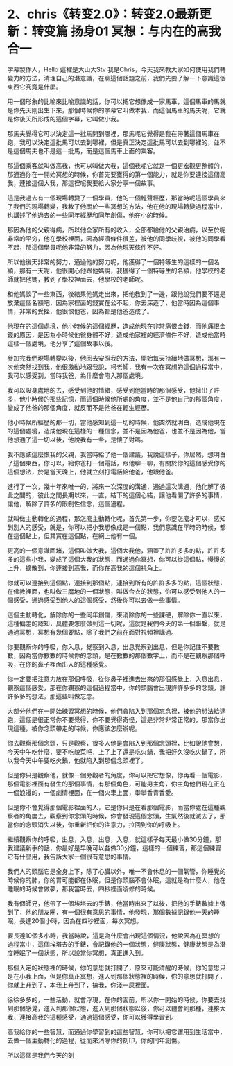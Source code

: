 # 2、chris《转变2.0》：转变2.0最新更新：转变篇 扬身01 冥想：与内在的高我合一

字幕製作人，Hello 這裡是大山大Stv 我是Chris，今天我來教大家如何使用我們轉變力的方法，清理自己的潛意識，在聊這個話題之前，我們先要了解一下意識這個東西它究竟是什麼。

用一個形象的比喻來比喻意識的話，你可以把它想像成一家馬車，這個馬車的馬就是你先天剛出生下來，那個時候你的字幕它叫做本我，而這個馬車的馬夫呢，它就是你後天所形成的這個字幕，它叫做小我。

那馬夫覺得它可以決定這一批馬開到哪裡，那馬呢它覺得是我在帶著這個馬車在跑，我可以決定這批馬可以去到哪裡，但是真正決定這批馬可以去到哪裡的，並不是這個馬夫也不是這一批馬，而是這個馬車上面的乘客。

那這個乘客就叫做高我，也可以叫做大我，這個我呢它就是一個更宏觀更整體的，那通過你在一開始冥想的時候，你首先要獲得的第一個能力，就是你要連接這個高我，連接這個大我，那這裡呢我要給大家分享一個故事。

這是我過去有一個現場轉變了一個學員，他的一個輕聲經歷，那當時呢這個學員來了我們的現場轉變，我教了他關於一些冥想的方法，他在他的現場轉變過程當中，也講述了他過去的一些同年經歷和同年創傷，他在小的時候。

那因為他的父親得病，所以他全家所有的收入，全部都給他的父親治病，以至於呢非常的平穷，他在學校裡面，因為經濟條件很差，被他的同學歧視，被他的同學看不起，那這個學員呢他非常的努力，因為他現天條件不好。

所以他後天非常的努力，通過他的努力呢，他獲得了一個特等生的這樣的一個名額，那有一天呢，他很開心他跟他媽說，我獲得了一個特等生的名額，他學校的老師就把他媽，教到了學校裡面去，他學校的老師呢。

和他媽談了一些東西，後結果他媽走出來，把他教到了一邊，跟他說我們要不還是放棄這個名額吧，因為家裡面的錢實在公不起，你去深造了，他當時因為這個事情，非常的受挫，他很恨他爸，因為都是他爸造成了。

他現在的這個處境，他小時候的這個經歷，造成他現在非常痛恨金錢，而他痛恨金錢的原因，是因為小時候他爸身體不好，造成他家裡的經濟條件不好，造成他當時這樣一個處境，他分享了這個故事以後。

參加完我們現場轉變以後，他回去安照我的方法，開始每天持續地做冥想，那有一次他突然找到我，他很激動地跟我說，柯老師，我有一次在冥想的這個過程當中，我可以感受到，當時我爸，為什麼會陷入那個處境。

我可以設身處地的去，感受到他的情緒，感受到他當時的那個感受，他擁出了許多，他小時候的那些記憶，而這個時候他所處的角度，並不是他自己的那個角度，變成了他爸的那個角度，就反而不是他爸在輕生經歷。

他小時候所經歷的那一切，當他感知到這一切的時候，他突然就明白，造成他現在的這個處境，造成他現在這樣的一種信念，並不是因為他爸，也並不是因為他，當他想通了這一切以後，他說我有一些，是懷了對嗎。

我不應該這麼恨我的父親，我當時給了他一個建議，我說這樣子，你居然，想明白了這個東西，你可以，給你爸打一個電話，跟他聊一聊，有關於你的這個感受你的這個想法，於是當天晚上，他就立刻打電話給他爸，他跟他爸。

進行了一次，幾十年來唯一的，將來一次深度的溝通，通過這次溝通，他化解了彼此之間的，彼此之間長期以來，一直，結下的這個心結，讓他看開了許多的事情，讓他，解除了許多的限制性信念，這個過程。

就叫做主動轉化的過程，那怎麼主動轉化呢，首先第一步，你要怎麼才可以，感知到別人的感受，就是，你可以把小我想像成是一個點，我們意識在平時的時候，都在這個點上，但其實在這個點，在網上他有一個。

更高的一個意識圍堵，這個叫做大我，這個大我他，涵蓋了許許多多的點，許許多多的這些小我，變成了這個大我的狀態，而通過你冥想，你可以從這個點，慢慢的上升，擴散到，你連接到高我，而你在高我的這個視角上。

你就可以連接到這個點，連接到那個點，連接到所有的許許多多的點，這個狀態，在佛教裡面，也叫做三魔地的一個狀態，叫做合衣的狀態，你可以感受到他人的一個感受，通過感受到他人的這個感受，然後你可以去做一些事情。

這個主動轉化，解除你的一些同年創傷，來消除你的一些課硬，解除你一直以來，這種偏差的認知，具體要怎麼做到這一切呢，這就是我們今天的第一個聯繫，就是通過冥想，冥想有幾個要點，除了我們之前在面對視頻裡講過。

你要觀察你的呼吸，你入息，覺察到入息，出息覺察到出息，但是你記住不要數數，因為當你數數的時候你的念頭，是在數數的那個數字上，而不是在觀察那個呼吸，在你的鼻子裡面出入的這種感覺。

你一定要把注意力放在那個呼吸，從你鼻子裡進去出來的那個感覺上，入息出息，觀察這個感受，那在你觀察的這個過程當中，你的頭腦會出現許許多多的念頭，許許多多的想法，那這些叫做忘念。

大部分他們在一開始練習冥想的時候，他們會陷入到那個忘念裡，被他的想法給逮跑，這個是很正常你不要覺得，你不要覺得奇怪，這是非常非常正常的，那當你出現這種，被你念頭帶走的時候，你應該怎麼辦呢。

你去觀察那個念頭，只是觀察，很多人他是會陷入到那個念頭裡，比如說他會想，今天中午吃什麼，要不吃貌菜吧，上了上了還是吃火鍋，我把好久沒吃火鍋了，所以我今天中午要吃火鍋，他就陷入到那個念頭裡了。

但是你只是觀察他，就像一個旁觀者的角度，你可以把它想像，你再看一個電影，那個電影裡面有發生的那個事情，有那個角色，可能男主角，你主角他們現在正在一個浪漫的，一個劇情裡面，在一個火車上面，攀攀香青香愛。

但是你不會覺得那個電影裡面的人，它是你只是在看那個電影，而當你處在這種觀察者的角度去，觀察到你念頭的時候，你會發現這個念頭，生氣然後就滅去了，那當你的念頭消失以後，你重新把你的注意力，拉回到你的呼吸上。

繼續觀察你的呼吸，出息，入息，出息，入息，就這樣子每天最小做30分鐘，那我建議新手的話，你最好是早晚可以各做30分鐘，這樣的一個練習，那這個練習它有什麼用，我告訴大家一個很有意思的事情。

我們人的頭腦它是全身上下，除了心臟以外，唯一不會休息的一個氣管，你睡覺的時候你的肺，你的胃可能都在休眠，但是你頭腦不會休眠，這就是為什麼人，他在睡眠的時候會做夢，那我當時去，四秒裡面凌修的時候。

我有個師兄，他帶了一個埃塔去的手錶，他當時出來了以後，把他的手錶數據上傳到了，他的朋友圈，有一個很有意思的事情，他發現，那個數據記錄他一天的睡眠，長達20個小時，因為在四秒裡面，每次冥想。

要長達10個多小時，我當時說，這是為什麼會出現這個情況，他說因為在冥想的過程當中，這個埃塔去的手錶，會記錄他的一個狀態，健康狀態，健康狀態是為潛度睡眠了一個狀態，所以說當你冥想，真正進入到。

那個入定的狀態裡的時候，你的意思就打開了，原來可能清醒的時候，你的意思只是在小我上面，但是你真正冥想，進入到那個狀態裡的時候，你的意思就打開了，你就上升到了，本我上升到了，搞我，你淺一屎裡面。

徐徐多多的，一些活動，就會浮現，在你的面前，所以你一開始的時候，你要去找到那個感覺，進入到那個狀態，進入到那個狀態以後，你可以體會到那種，連接大我，連接高我的這種感受，通過這個感受，你可以獲得學習到。

高我給你的一些智慧，而通過你學習到的這些智慧，你可以把它運用到生活當中，去做一個主動轉化的過程，從而來消除你的刻印，你的同年創傷。

所以這個是我們今天的刻